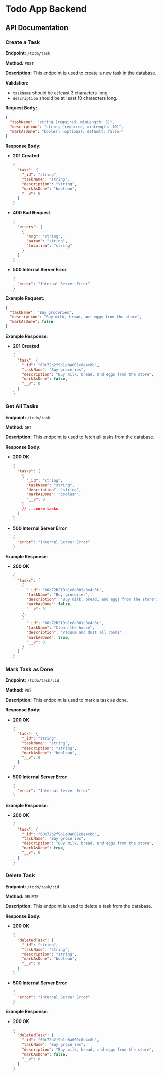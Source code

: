 # Todo App Backend

## API Documentation

### Create a Task

**Endpoint:** `/todo/task`

**Method:** `POST`

**Description:** This endpoint is used to create a new task in the database.

**Validation:**

- `taskName` should be at least 3 characters long.
- `description` should be at least 10 characters long.

**Request Body:**

```json
{
  "taskName": "string (required, minLength: 3)",
  "description": "string (required, minLength: 10)",
  "markAsDone": "boolean (optional, default: false)"
}
```

**Response Body:**

- **201 Created**
  ```json
  {
    "task": {
      "_id": "string",
      "taskName": "string",
      "description": "string",
      "markAsDone": "boolean",
      "__v": 0
    }
  }
  ```
- **400 Bad Request**
  ```json
  {
    "errors": [
      {
        "msg": "string",
        "param": "string",
        "location": "string"
      }
    ]
  }
  ```
- **500 Internal Server Error**
  ```json
  {
    "error": "Internal Server Error"
  }
  ```

**Example Request:**

```json
{
  "taskName": "Buy groceries",
  "description": "Buy milk, bread, and eggs from the store",
  "markAsDone": false
}
```

**Example Response:**

- **201 Created**
  ```json
  {
    "task": {
      "_id": "60c72b2f9b1e8a001c8e4c8b",
      "taskName": "Buy groceries",
      "description": "Buy milk, bread, and eggs from the store",
      "markAsDone": false,
      "__v": 0
    }
  }
  ```

### Get All Tasks

**Endpoint:** `/todo/task`

**Method:** `GET`

**Description:** This endpoint is used to fetch all tasks from the database.

**Response Body:**

- **200 OK**
  ```json
  {
    "tasks": [
      {
        "_id": "string",
        "taskName": "string",
        "description": "string",
        "markAsDone": "boolean",
        "__v": 0
      }
      // ...more tasks
    ]
  }
  ```
- **500 Internal Server Error**
  ```json
  {
    "error": "Internal Server Error"
  }
  ```

**Example Response:**

- **200 OK**
  ```json
  {
    "tasks": [
      {
        "_id": "60c72b2f9b1e8a001c8e4c8b",
        "taskName": "Buy groceries",
        "description": "Buy milk, bread, and eggs from the store",
        "markAsDone": false,
        "__v": 0
      },
      {
        "_id": "60c72b2f9b1e8a001c8e4c8c",
        "taskName": "Clean the house",
        "description": "Vacuum and dust all rooms",
        "markAsDone": true,
        "__v": 0
      }
    ]
  }
  ```

### Mark Task as Done

**Endpoint:** `/todo/task/:id`

**Method:** `PUT`

**Description:** This endpoint is used to mark a task as done.

**Response Body:**

- **200 OK**
  ```json
  {
    "task": {
      "_id": "string",
      "taskName": "string",
      "description": "string",
      "markAsDone": "boolean",
      "__v": 0
    }
  }
  ```
- **500 Internal Server Error**
  ```json
  {
    "error": "Internal Server Error"
  }
  ```

**Example Response:**

- **200 OK**
  ```json
  {
    "task": {
      "_id": "60c72b2f9b1e8a001c8e4c8b",
      "taskName": "Buy groceries",
      "description": "Buy milk, bread, and eggs from the store",
      "markAsDone": true,
      "__v": 0
    }
  }
  ```

### Delete Task

**Endpoint:** `/todo/task/:id`

**Method:** `DELETE`

**Description:** This endpoint is used to delete a task from the database.

**Response Body:**

- **200 OK**
  ```json
  {
    "deletedTask": {
      "_id": "string",
      "taskName": "string",
      "description": "string",
      "markAsDone": "boolean",
      "__v": 0
    }
  }
  ```
- **500 Internal Server Error**
  ```json
  {
    "error": "Internal Server Error"
  }
  ```

**Example Response:**

- **200 OK**
  ```json
  {
    "deletedTask": {
      "_id": "60c72b2f9b1e8a001c8e4c8b",
      "taskName": "Buy groceries",
      "description": "Buy milk, bread, and eggs from the store",
      "markAsDone": false,
      "__v": 0
    }
  }
  ```
